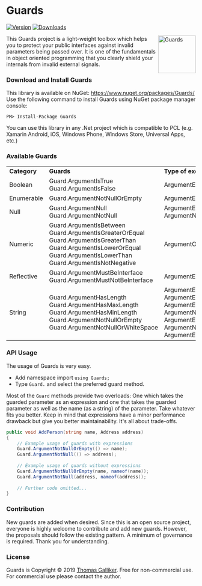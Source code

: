 # Guards
[![Version](https://img.shields.io/nuget/v/Guards.svg)](https://www.nuget.org/packages/Guards)  [![Downloads](https://img.shields.io/nuget/dt/Guards.svg)](https://www.nuget.org/packages/Guards)

<img src="https://github.com/thomasgalliker/Guards/raw/master/logo.png" alt="Guards" align="right" height="100"> 
This Guards project is a light-weight toolbox which helps you to protect your public interfaces against invalid parameters being passed over. It is one of the fundamentals in object oriented programming that you clearly shield your internals from invalid external signals.


### Download and Install Guards 
This library is available on NuGet: https://www.nuget.org/packages/Guards/ 
Use the following command to install Guards using NuGet package manager console: 

    PM> Install-Package Guards 

You can use this library in any .Net project which is compatible to PCL (e.g. Xamarin Android, iOS, Windows Phone, Windows Store, Universal Apps, etc.) 

### Available Guards
<table>
   <tr>
    <td><b>Category</b></td>
    <td><b>Guards</b></td>
    <td><b>Type of exception
   </tr>
  <tr>
    <td>Boolean</td>
    <td>
        Guard.ArgumentIsTrue<br>
        Guard.ArgumentIsFalse
    </td>
    <td>ArgumentException</td>
    </tr>
    <tr>
    <td>Enumerable</td>
    <td>
        Guard.ArgumentNotNullOrEmpty
    </td>
    <td>ArgumentException</td>
   </tr>
    <tr>
    <td>Null</td>
    <td>
        Guard.ArgumentNull<br>
        Guard.ArgumentNotNull
    </td>
    <td>
        ArgumentException<br>
        ArgumentNullException
    </td>
   </tr>
     <tr>
    <td>Numeric</td>
    <td>
        Guard.ArgumentIsBetween<br>
        Guard.ArgumentIsGreaterOrEqual<br>
        Guard.ArgumentIsGreaterThan<br>
        Guard.ArgumentIsLowerOrEqual<br>
        Guard.ArgumentIsLowerThan<br>
        Guard.ArgumentIsNotNegative<br>
    </td>
    <td>ArgumentOutOfRangeException</td>
   </tr>
    <tr>
    <td>Reflective</td>
    <td>
        Guard.ArgumentMustBeInterface<br>
        Guard.ArgumentMustNotBeInterface
    </td>
    <td>ArgumentException</td>
      </tr>
    <tr>
    <td>String</td>
    <td>
        Guard.ArgumentHasLength<br>
        Guard.ArgumentHasMaxLength<br>
        Guard.ArgumentHasMinLength<br>
        Guard.ArgumentNotNullOrEmpty<br>
        Guard.ArgumentNotNullOrWhiteSpace<br>
    </td>
    <td>
        ArgumentException<br>
        ArgumentException<br>
        ArgumentException<br>
        ArgumentNullException or ArgumentException<br>
        ArgumentNullException or ArgumentException<br>
    </td>
   </tr>
</table>

### API Usage 
The usage of Guards is very easy. 
- Add namespace import `using Guards;`
- Type `Guard.` and select the preferred guard method.

Most of the `Guard` methods provide two overloads: One which takes the guarded parameter as an expression and one that takes the guarded parameter as well as the name (as a string) of the parameter. Take whatever fits you better. Keep in mind that expressions have a minor performance drawback but give you better maintainability. It's all about trade-offs.
```C#
public void AddPerson(string name, Address address)
{
    // Example usage of guards with expressions
    Guard.ArgumentNotNullOrEmpty(() => name);
    Guard.ArgumentNotNull(() => address);
    
    // Example usage of guards without expressions
    Guard.ArgumentNotNullOrEmpty(name, nameof(name));
    Guard.ArgumentNotNull(address, nameof(address));
    
    // Further code omitted...
}
``` 

### Contribution 
New guards are added when desired. Since this is an open source project, everyone is highly welcome to contribute and add new guards. However, the proposals should follow the existing pattern. A minimum of governance is required. Thank you for understanding.

### License 
Guards is Copyright &copy; 2019 [Thomas Galliker](https://ch.linkedin.com/in/thomasgalliker). Free for non-commercial use. For commercial use please contact the author. 
